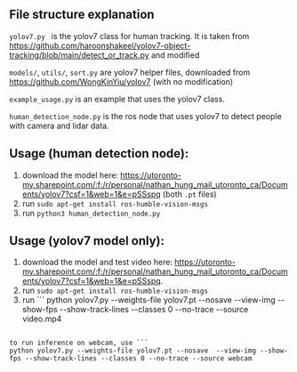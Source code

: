 ## File structure explanation
`yolov7.py ` is the yolov7 class for human tracking. It is taken from https://github.com/haroonshakeel/yolov7-object-tracking/blob/main/detect_or_track.py and modified

`models/`, `utils/`, `sort.py` are yolov7 helper files, downloaded from https://github.com/WongKinYiu/yolov7 (with no modification)

`example_usage.py` is an example that uses the yolov7 class. 

`human_detection_node.py` is the ros node that uses yolov7 to detect people with camera and lidar data.



## Usage (human detection node):

1. download the model here: https://utoronto-my.sharepoint.com/:f:/r/personal/nathan_hung_mail_utoronto_ca/Documents/yolov7?csf=1&web=1&e=pSSspq (both `.pt` files)
2. run `sudo apt-get install ros-humble-vision-msgs`
3. run ```python3 human_detection_node.py```

## Usage (yolov7 model only):

1. download the model and test video here: https://utoronto-my.sharepoint.com/:f:/r/personal/nathan_hung_mail_utoronto_ca/Documents/yolov7?csf=1&web=1&e=pSSspq.
2. run `sudo apt-get install ros-humble-vision-msgs`
3. run ```
python yolov7.py --weights-file yolov7.pt --nosave  --view-img --show-fps --show-track-lines --classes 0 --no-trace --source video.mp4
``` to run inference on __video.mp4__

to run inference on webcam, use ```
python yolov7.py --weights-file yolov7.pt --nosave  --view-img --show-fps --show-track-lines --classes 0 --no-trace --source webcam
```

